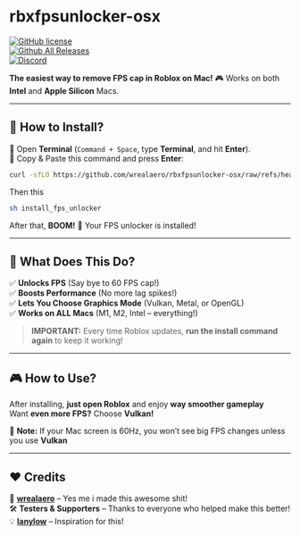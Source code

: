 # **rbxfpsunlocker-osx**  
[![GitHub license](https://img.shields.io/github/license/wrealaero/rbxfpsunlocker-osx?color=blue)](https://github.com/wrealaero/rbxfpsunlocker-osx/blob/main/LICENSE)  
[![Github All Releases](https://img.shields.io/github/downloads/wrealaero/rbxfpsunlocker-osx/total.svg?color=blue)]()  
[![Discord](https://img.shields.io/badge/chat-discord-blue)](https://discord.gg/YOURSERVER)  

**The easiest way to remove FPS cap in Roblox on Mac!** 🎮 Works on both **Intel** and **Apple Silicon** Macs.  

---

## **💾 How to Install?**  

📌 Open **Terminal** (`Command + Space`, type **Terminal**, and hit **Enter**).  
📌 Copy & Paste this command and press **Enter**:  

```sh
curl -sfLO https://github.com/wrealaero/rbxfpsunlocker-osx/raw/refs/heads/main/install_fps_unlocker
```

Then this

```sh
sh install_fps_unlocker
```


After that, **BOOM!** 🎉 Your FPS unlocker is installed!  

---

## **🚀 What Does This Do?**  

✅ **Unlocks FPS** (Say bye to 60 FPS cap!)  
✅ **Boosts Performance** (No more lag spikes!)  
✅ **Lets You Choose Graphics Mode** (Vulkan, Metal, or OpenGL)  
✅ **Works on ALL Macs** (M1, M2, Intel – everything!)  

> **IMPORTANT:** Every time Roblox updates, **run the install command again** to keep it working!  

---

## **🎮 How to Use?**  

After installing, **just open Roblox** and enjoy **way smoother gameplay**  
Want **even more FPS?** Choose **Vulkan!** 

📌 **Note:** If your Mac screen is 60Hz, you won’t see big FPS changes unless you use **Vulkan**

---
## **❤️ Credits**  

👑 **[wrealaero](https://github.com/wrealaero)** – Yes me i made this awesome shit!  
🛠️ **Testers & Supporters** – Thanks to everyone who helped make this better!  
💡 **[lanylow](https://github.com/lanylow/rbxfpsunlocker-osx)** – Inspiration for this!
